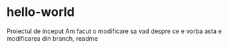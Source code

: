 # hello-world
Proiectul de inceput
Am facut o modificare sa vad despre ce e vorba
asta e modificarea din branch, readme
